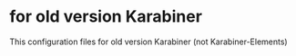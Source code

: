 # for old version Karabiner

This configuration files for old version Karabiner (not Karabiner-Elements)

